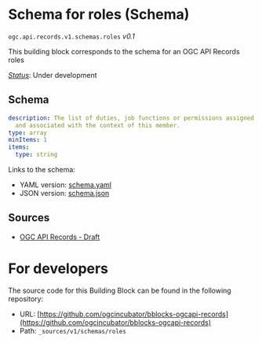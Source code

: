 
# Schema for roles (Schema)

`ogc.api.records.v1.schemas.roles` *v0.1*

This building block corresponds to the schema for an OGC API Records roles

[*Status*](http://www.opengis.net/def/status): Under development

## Schema

```yaml
description: The list of duties, job functions or permissions assigned by the system
  and associated with the context of this member.
type: array
minItems: 1
items:
  type: string

```

Links to the schema:

* YAML version: [schema.yaml](https://ogcincubator.github.io/bblocks-ogcapi-records/build/annotated/api/records/v1/schemas/roles/schema.json)
* JSON version: [schema.json](https://ogcincubator.github.io/bblocks-ogcapi-records/build/annotated/api/records/v1/schemas/roles/schema.yaml)

## Sources

* [OGC API Records - Draft](https://docs.ogc.org/DRAFTS/20-004.html)

# For developers

The source code for this Building Block can be found in the following repository:

* URL: [https://github.com/ogcincubator/bblocks-ogcapi-records](https://github.com/ogcincubator/bblocks-ogcapi-records)
* Path: `_sources/v1/schemas/roles`

